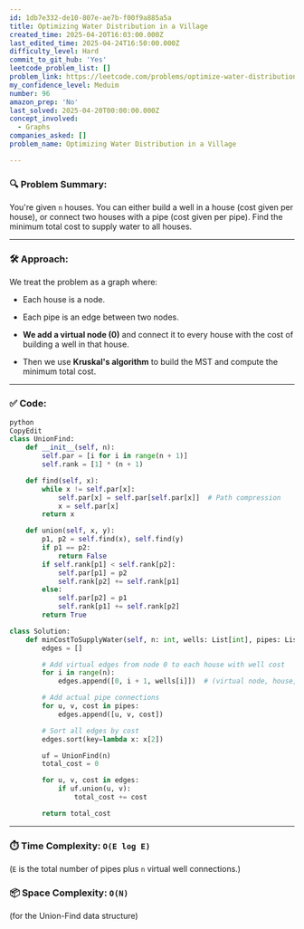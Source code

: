 ```yaml
---
id: 1db7e332-de10-807e-ae7b-f00f9a885a5a
title: Optimizing Water Distribution in a Village
created_time: 2025-04-20T16:03:00.000Z
last_edited_time: 2025-04-24T16:50:00.000Z
difficulty_level: Hard
commit_to_git_hub: 'Yes'
leetcode_problem_list: []
problem_link: https://leetcode.com/problems/optimize-water-distribution-in-a-village/
my_confidence_level: Meduim
number: 96
amazon_prep: 'No'
last_solved: 2025-04-20T00:00:00.000Z
concept_involved:
  - Graphs
companies_asked: []
problem_name: Optimizing Water Distribution in a Village

---
```


### 🔍 **Problem Summary:**

You're given `n` houses. You can either build a well in a house (cost given per house), or connect two houses with a pipe (cost given per pipe). Find the minimum total cost to supply water to all houses.

***

### 🛠️ **Approach:**

We treat the problem as a graph where:

*   Each house is a node.

*   Each pipe is an edge between two nodes.

*   **We add a virtual node (0)** and connect it to every house with the cost of building a well in that house.

*   Then we use **Kruskal's algorithm** to build the MST and compute the minimum total cost.

***

### ✅ **Code:**

```python
python
CopyEdit
class UnionFind:
    def __init__(self, n):
        self.par = [i for i in range(n + 1)]
        self.rank = [1] * (n + 1)

    def find(self, x):
        while x != self.par[x]:
            self.par[x] = self.par[self.par[x]]  # Path compression
            x = self.par[x]
        return x

    def union(self, x, y):
        p1, p2 = self.find(x), self.find(y)
        if p1 == p2:
            return False
        if self.rank[p1] < self.rank[p2]:
            self.par[p1] = p2
            self.rank[p2] += self.rank[p1]
        else:
            self.par[p2] = p1
            self.rank[p1] += self.rank[p2]
        return True

class Solution:
    def minCostToSupplyWater(self, n: int, wells: List[int], pipes: List[List[int]]) -> int:
        edges = []

        # Add virtual edges from node 0 to each house with well cost
        for i in range(n):
            edges.append([0, i + 1, wells[i]])  # (virtual node, house, cost)

        # Add actual pipe connections
        for u, v, cost in pipes:
            edges.append([u, v, cost])

        # Sort all edges by cost
        edges.sort(key=lambda x: x[2])

        uf = UnionFind(n)
        total_cost = 0

        for u, v, cost in edges:
            if uf.union(u, v):
                total_cost += cost

        return total_cost


```

***

### ⏱️ **Time Complexity:** `O(E log E)`

(`E` is the total number of pipes plus `n` virtual well connections.)

### 📦 **Space Complexity:** `O(N)`

(for the Union-Find data structure)
